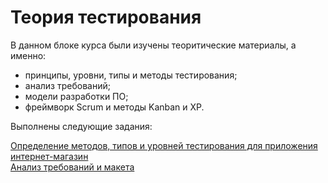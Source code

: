# Теория тестирования
В данном блоке курса были изучены теоритические материалы, а именно:
- принципы, уровни, типы и методы тестирования;
- анализ требований;
- модели разработки ПО;
- фреймворк Scrum и методы Kanban и XP.

Выполнены следующие задания:

[Определение методов, типов и уровней тестирования для приложения интернет-магазин](https://docs.google.com/spreadsheets/d/1fBiqQr5PEdGyNusAOtaRTfPvQRGXDarLiUSwPsr40LQ/edit#gid=0)  
[Анализ требований и макета](https://docs.google.com/spreadsheets/d/1E3yCV3bsCcyUlffbfmaJv8jscQKtha4sp4IvlkMNCVw/edit#gid=0)
